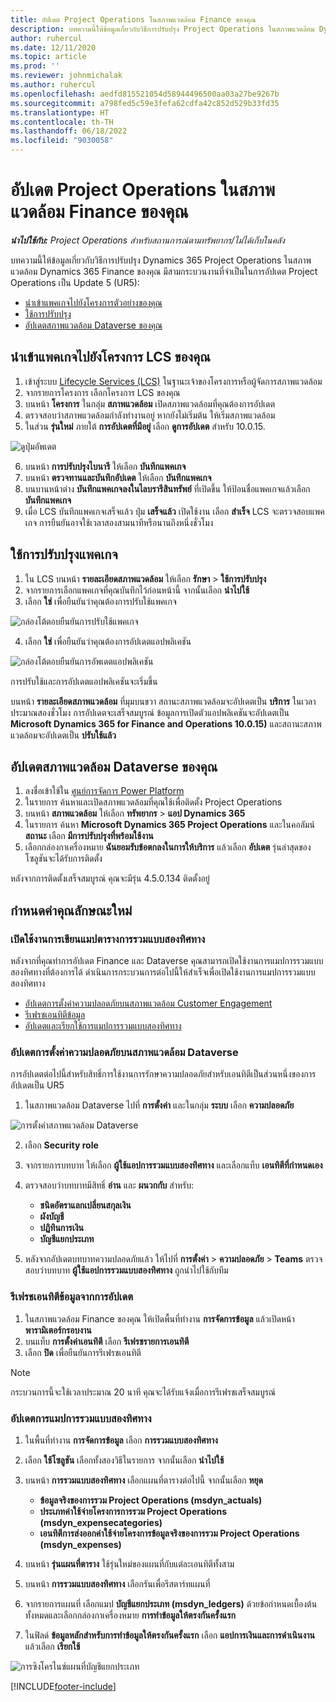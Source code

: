 ```yaml
---
title: อัปเดต Project Operations ในสภาพแวดล้อม Finance ของคุณ
description: บทความนี้ให้ข้อมูลเกี่ยวกับวิธีการปรับปรุง Project Operations ในสภาพแวดล้อม Dynamics 365 Finance ของคุณ
author: ruhercul
ms.date: 12/11/2020
ms.topic: article
ms.prod: ''
ms.reviewer: johnmichalak
ms.author: ruhercul
ms.openlocfilehash: aedfd815521054d58944496500aa03a27be9267b
ms.sourcegitcommit: a798fed5c59e3fefa62cdfa42c852d529b33fd35
ms.translationtype: HT
ms.contentlocale: th-TH
ms.lasthandoff: 06/18/2022
ms.locfileid: "9030058"
---
```

# <a name="update-project-operations-in-your-finance-environment"></a>อัปเดต Project Operations ในสภาพแวดล้อม Finance ของคุณ

_**นำไปใช้กับ:** Project Operations สำหรับสถานการณ์ตามทรัพยากร/ไม่ได้เก็บในคลัง_


บทความนี้ให้ข้อมูลเกี่ยวกับวิธีการปรับปรุง Dynamics 365 Project Operations ในสภาพแวดล้อม Dynamics 365 Finance ของคุณ มีสามกระบวนงานที่จำเป็นในการอัปเดต Project Operations เป็น Update 5 (UR5):

- [นำเข้าแพคเกจไปยังโครงการตัวอย่างของคุณ](#import)
- [ใช้การปรับปรุง](#apply)
- [อัปเดตสภาพแวดล้อม Dataverse ของคุณ](#update)

## <a name="import-the-package-into-your-lcs-project"></a><a name="import"></a>นำเข้าแพคเกจไปยังโครงการ LCS ของคุณ

1. เข้าสู่ระบบ [Lifecycle Services (LCS)](https://lcs.dynamics.com/) ในฐานะเจ้าของโครงการหรือผู้จัดการสภาพแวดล้อม
2. จากรายการโครงการ เลือกโครงการ LCS ของคุณ
3. บนหน้า **โครงการ** ในกลุ่ม **สภาพแวดล้อม** เปิดสภาพแวดล้อมที่คุณต้องการอัปเดต
4. ตรวจสอบว่าสภาพแวดล้อมกำลังทำงานอยู่ หากยังไม่เริ่มต้น ให้เริ่มสภาพแวดล้อม
5. ในส่วน **รุ่นใหม่** ภายใต้ **การอัปเดตที่มีอยู่** เลือก **ดูการอัปเดต** สำหรับ 10.0.15.

![ดูปุ่มอัพเดต](media/view-update.png)

6. บนหน้า **การปรับปรุงไบนารี** ให้เลือก **บันทึกแพคเกจ**
7. บนหน้า **ตรวจทานและบันทึกอัปเดต** ให้เลือก **บันทึกแพคเกจ**
8. บนบานหน้าต่าง **บันทึกแพคเกจลงในไลบรารีสินทรัพย์** ที่เปิดขึ้น ให้ป้อนชื่อแพคเกจแล้วเลือก **บันทึกแพคเกจ**
9. เมื่อ LCS บันทึกแพคเกจเสร็จแล้ว ปุ่ม **เสร็จแล้ว** เปิดใช้งาน เลือก **สำเร็จ** LCS จะตรวจสอบแพคเกจ การยืนยันอาจใช้เวลาสองสามนาทีหรือนานถึงหนึ่งชั่วโมง


## <a name="apply-the-package-update"></a><a name="apply"></a>ใช้การปรับปรุงแพคเกจ

1. ใน LCS บนหน้า **รายละเอียดสภาพแวดล้อม** ให้เลือก **รักษา** > **ใช้การปรับปรุง**
2. จากรายการเลือกแพคเกจที่คุณบันทึกไว้ก่อนหน้านี้ จากนั้นเลือก **นำไปใช้**
3. เลือก **ใช่** เพื่อยืนยันว่าคุณต้องการปรับใช้แพคเกจ

![กล่องโต้ตอบยืนยันการปรับใช้แพคเกจ](media/confirm-package-deployment.png)

4. เลือก **ใช่** เพื่อยืนยันว่าคุณต้องการอัปเดตแอปพลิเคชัน

![กล่องโต้ตอบยืนยันการอัพเดตแอปพลิเคชัน](media/confirm-application-update.png)

การปรับใช้และการอัปเดตแอปพลิเคชันจะเริ่มขึ้น 

บนหน้า **รายละเอียดสภาพแวดล้อม** ที่มุมบนขวา สถานะสภาพแวดล้อมจะอัปเดตเป็น **บริการ** ในเวลาประมาณสองชั่วโมง การอัปเดตจะเสร็จสมบูรณ์ ข้อมูลการเปิดตัวแอปพลิเคชันจะอัปเดตเป็น **Microsoft Dynamics 365 for Finance and Operations 10.0.15)** และสถานะสภาพแวดล้อมจะอัปเดตเป็น **ปรับใช้แล้ว**


## <a name="update-your-dataverse-environment"></a><a name="update"></a>อัปเดตสภาพแวดล้อม Dataverse ของคุณ

1. ลงชื่อเข้าใช้ใน [ศูนย์การจัดการ Power Platform](https://admin.powerplatform.com/)
2. ในรายการ ค้นหาและเปิดสภาพแวดล้อมที่คุณใช้เพื่อติดตั้ง Project Operations
3. บนหน้า **สภาพแวดล้อม** ให้เลือก **ทรัพยากร** > **แอป Dynamics 365**
4. ในรายการ ค้นหา **Microsoft Dynamics 365 Project Operations** และในคอลัมน์ **สถานะ** เลือก **มีการปรับปรุงที่พร้อมใช้งาน**
5. เลือกกล่องกาเครื่องหมาย **ฉันยอมรับข้อตกลงในการให้บริการ** แล้วเลือก **อัปเดต** รุ่นล่าสุดของโซลูชันจะได้รับการติดตั้ง

หลังจากการติดตั้งเสร็จสมบูรณ์ คุณจะมีรุ่น 4.5.0.134 ติดตั้งอยู่

## <a name="configure-new-features"></a>กำหนดค่าคุณลักษณะใหม่

### <a name="enable-dual-write-mapping"></a>เปิดใช้งานการเขียนแมปตารางการรวมแบบสองทิศทาง

หลังจากที่คุณทำการอัปเดต Finance และ Dataverse คุณสามารถเปิดใช้งานการแมปการรวมแบบสองทิศทางที่ต้องการได้ ดำเนินการกระบวนการต่อไปนี้ให้สำเร็จเพื่อเปิดใช้งานการแมปการรวมแบบสองทิศทาง

- [อัปเดตการตั้งค่าความปลอดภัยบนสภาพแวดล้อม Customer Engagement](#security)
- [รีเฟรชเอนทิตีข้อมูล](#refresh)
- [อัปเดตและเรียกใช้การแมปการรวมแบบสองทิศทาง](#run)

### <a name="update-security-settings-on-the-dataverse-environment"></a><a name="security"></a>อัปเดตการตั้งค่าความปลอดภัยบนสภาพแวดล้อม Dataverse

การอัปเดตต่อไปนี้สำหรับสิทธิ์การใช้งานการรักษาความปลอดภัยสำหรับเอนทิตีเป็นส่วนหนึ่งของการอัปเดตเป็น UR5

1. ในสภาพแวดล้อม Dataverse ไปที่ **การตั้งค่า** และในกลุ่ม **ระบบ** เลือก **ความปลอดภัย**

![การตั้งค่าสภาพแวดล้อม Dataverse](media/Picture21.png)

2. เลือก **Security role**
3. จากรายการบทบาท ให้เลือก **ผู้ใช้แอปการรวมแบบสองทิศทาง** และเลือกแท็บ **เอนทิตีที่กำหนดเอง** 
4. ตรวจสอบว่าบทบาทมีสิทธิ์ **อ่าน** และ **ผนวกกับ** สำหรับ:

      - **ชนิดอัตราแลกเปลี่ยนสกุลเงิน**
      - **ผังบัญชี** 
      - **ปฏิทินการเงิน** 
      - **บัญชีแยกประเภท**

5. หลังจากอัปเดตบทบาทความปลอดภัยแล้ว ให้ไปที่ **การตั้งค่า** > **ความปลอดภัย** > **Teams** ตรวจสอบว่าบทบาท **ผู้ใช้แอปการรวมแบบสองทิศทาง** ถูกนำไปใช้กับทีม 

### <a name="refresh-data-entities-from-the-update"></a><a name="refresh"></a>รีเฟรชเอนทิตีข้อมูลจากการอัปเดต

1. ในสภาพแวดล้อม Finance ของคุณ ให้เปิดพื้นที่ทำงาน **การจัดการข้อมูล** แล้วเปิดหน้า **พารามิเตอร์กรอบงาน**
2. บนแท็บ **การตั้งค่าเอนทิตี** เลือก **รีเฟรชรายการเอนทิตี**
3. เลือก **ปิด** เพื่อยืนยันการรีเฟรชเอนทิตี

 > [!NOTE]
 > กระบวนการนี้จะใช้เวลาประมาณ 20 นาที คุณจะได้รับแจ้งเมื่อการรีเฟรชเสร็จสมบูรณ์

### <a name="update-dual-write-mappings"></a><a name="run"></a>อัปเดตการแมปการรวมแบบสองทิศทาง

1. ในพื้นที่ทำงาน **การจัดการข้อมูล** เลือก **การรวมแบบสองทิศทาง**
2. เลือก **ใช้โซลูชัน** เลือกทั้งสองวิธีในรายการ จากนั้นเลือก **นำไปใช้**
3. บนหน้า **การรวมแบบสองทิศทาง** เลือกแผนที่ตารางต่อไปนี้ จากนั้นเลือก **หยุด**

    - **ข้อมูลจริงของการรวม Project Operations (msdyn_actuals)**
    - **ประเภทค่าใช้จ่ายโครงการการรวม Project Operations (msdyn_expensecategories)**
    - **เอนทิตีการส่งออกค่าใช้จ่ายโครงการข้อมูลจริงของการรวม Project Operations (msdyn_expenses)**

4. บนหน้า **รุ่นแผนที่ตาราง** ใช้รุ่นใหม่ของแผนที่กับแต่ละเอนทิตีทั้งสาม
5. บนหน้า **การรวมแบบสองทิศทาง** เลือกรันเพื่อรีสตาร์ทแผนที่
6. จากรายการแผนที่ เลือกแมป **บัญชีแยกประเภท (msdyn_ledgers)** ด้วยข้อกำหนดเบื้องต้นทั้งหมดและเลือกกล่องกาเครื่องหมาย **การทำข้อมูลให้ตรงกันครั้งแรก** 
7. ในฟิลด์ **ข้อมูลหลักสำหรับการทำข้อมูลให้ตรงกันครั้งแรก** เลือก **แอปการเงินและการดำเนินงาน** แล้วเลือก **เรียกใช้**
 
 ![การซิงโครไนซ์แผนที่บัญชีแยกประเภท](media/DW6.png)
 


[!INCLUDE[footer-include](../includes/footer-banner.md)]